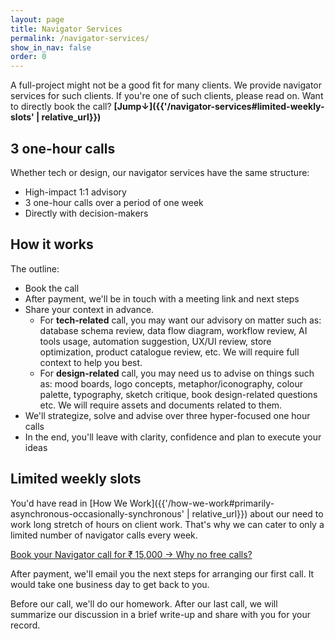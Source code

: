 ```yaml
---
layout: page
title: Navigator Services
permalink: /navigator-services/
show_in_nav: false
order: 0
---
```

A full-project might not be a good fit for many clients. We provide navigator services for such clients. If you're one of such clients, please read on. Want to directly book the call? **[Jump↓]({{'/navigator-services#limited-weekly-slots' | relative_url}})**

## 3 one-hour calls
Whether tech or design, our navigator services have the same structure:
- High-impact 1:1 advisory
- 3 one-hour calls over a period of one week
- Directly with decision-makers

## How it works
The outline:
- Book the call
- After payment, we'll be in touch with a meeting link and next steps
- Share your context in advance.
    - For **tech-related** call, you may want our advisory on matter such as: database schema review, data flow diagram, workflow review, AI tools usage, automation suggestion, UX/UI review, store optimization, product catalogue review, etc. We will require full context to help you best.
    - For **design-related** call, you may need us to advise on things such as: mood boards, logo concepts, metaphor/iconography, colour palette, typography, sketch critique, book design-related questions etc. We will require assets and documents related to them.
- We'll strategize, solve and advise over three hyper-focused one hour calls
- In the end, you'll leave with clarity, confidence and plan to execute your ideas

## Limited weekly slots
You'd have read in [How We Work]({{'/how-we-work#primarily-asynchronous-occasionally-synchronous' | relative_url}}) about our need to work long stretch of hours on client work. That's why we can cater to only a limited number of navigator calls every week.

<div class="cta-container mt-2 mb-2">
            <a class="cta" href="https://rzp.io/rzp/sisyphus-navigator/">Book your Navigator call for ₹ 15,000&nbsp;→ 
            </a>
            <a class="cta-tagline" href="{{'/no-free-work/' | relative_url}}"> Why no free calls?</a>
</div>


After payment, we'll email you the next steps for arranging our first call. It would take one business day to get back to you.

Before our call, we'll do our homework. After our last call, we will summarize our discussion in a brief write-up and share with you for your record.
